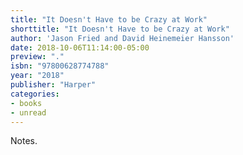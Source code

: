 ```yaml
---
title: "It Doesn't Have to be Crazy at Work"
shorttitle: "It Doesn't Have to be Crazy at Work"
author: 'Jason Fried and David Heinemeier Hansson'
date: 2018-10-06T11:14:00-05:00
preview: "."
isbn: "97800628774788"
year: "2018"
publisher: "Harper"
categories: 
- books
- unread
---
```


Notes.